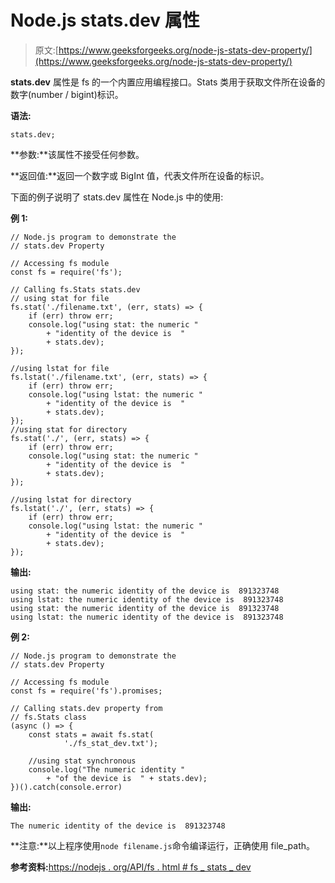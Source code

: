 # Node.js stats.dev 属性

> 原文:[https://www.geeksforgeeks.org/node-js-stats-dev-property/](https://www.geeksforgeeks.org/node-js-stats-dev-property/)

**stats.dev** 属性是 fs 的一个内置应用编程接口。Stats 类用于获取文件所在设备的数字(number / bigint)标识。

**语法:**

```
stats.dev;
```

**参数:**该属性不接受任何参数。

**返回值:**返回一个数字或 BigInt 值，代表文件所在设备的标识。

下面的例子说明了 stats.dev 属性在 Node.js 中的使用:

**例 1:**

```
// Node.js program to demonstrate the   
// stats.dev Property

// Accessing fs module
const fs = require('fs');

// Calling fs.Stats stats.dev
// using stat for file
fs.stat('./filename.txt', (err, stats) => {
    if (err) throw err;
    console.log("using stat: the numeric "
        + "identity of the device is  "
        + stats.dev);
});

//using lstat for file
fs.lstat('./filename.txt', (err, stats) => {
    if (err) throw err;
    console.log("using lstat: the numeric "
        + "identity of the device is  "
        + stats.dev);
});
//using stat for directory
fs.stat('./', (err, stats) => {
    if (err) throw err;
    console.log("using stat: the numeric "
        + "identity of the device is  " 
        + stats.dev);
});

//using lstat for directory
fs.lstat('./', (err, stats) => {
    if (err) throw err;
    console.log("using lstat: the numeric "
        + "identity of the device is  " 
        + stats.dev);
});
```

**输出:**

```
using stat: the numeric identity of the device is  891323748
using lstat: the numeric identity of the device is  891323748
using stat: the numeric identity of the device is  891323748
using lstat: the numeric identity of the device is  891323748

```

**例 2:**

```
// Node.js program to demonstrate the   
// stats.dev Property

// Accessing fs module
const fs = require('fs').promises;

// Calling stats.dev property from
// fs.Stats class
(async () => {
    const stats = await fs.stat(
            './fs_stat_dev.txt');

    //using stat synchronous
    console.log("The numeric identity "
        + "of the device is  " + stats.dev);
})().catch(console.error)
```

**输出:**

```
The numeric identity of the device is  891323748

```

**注意:**以上程序使用`node filename.js`命令编译运行，正确使用 file_path。

**参考资料:**[https://nodejs . org/API/fs . html # fs _ stats _ dev](https://nodejs.org/api/fs.html#fs_stats_dev)